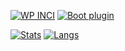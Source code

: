 [![WP INCI](https://github-readme-stats.vercel.app/api/pin/?username=xlthlx&show_owner=1&repo=wp-inci&theme=material-palenight)](https://github.com/anuraghazra/github-readme-stats)
[![Boot plugin](https://github-readme-stats.vercel.app/api/pin/?username=xlthlx&show_owner=1&repo=boot&&theme=material-palenight)](https://github.com/anuraghazra/github-readme-stats)

[![Stats](https://github-readme-stats.vercel.app/api?username=xlthlx&show_icons=true&count_private=true&theme=material-palenight&custom_title=Stats&include_all_commits=1)](https://github.com/anuraghazra/github-readme-stats)
[![Langs](https://github-readme-stats.vercel.app/api/top-langs/?username=xlthlx&theme=material-palenight&layout=compact&custom_title=Languages)](https://github.com/anuraghazra/github-readme-stats)
